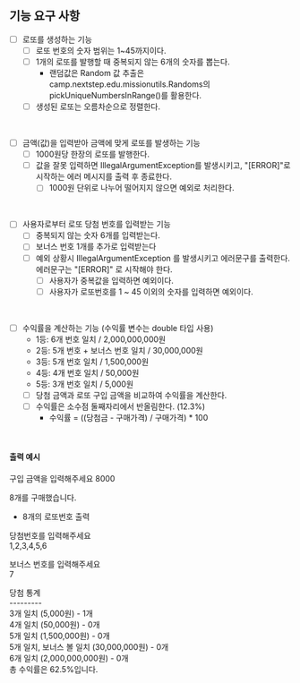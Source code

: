 
## 기능 요구 사항

- [ ] 로또를 생성하는 기능
  - [ ] 로또 번호의 숫자 범위는 1~45까지이다.
  - [ ] 1개의 로또를 발행할 때 중복되지 않는 6개의 숫자를 뽑는다.
    - 랜덤값은 Random 값 추출은 camp.nextstep.edu.missionutils.Randoms의 pickUniqueNumbersInRange()를 활용한다.
  - [ ] 생성된 로또는 오름차순으로 정렬한다.

<br>

- [ ] 금액(값)을 입력받아 금액에 맞게 로또를 발생하는 기능
  - [ ] 1000원당 한장의 로또를 발행한다.
  - [ ] 값을 잘못 입력하면 IllegalArgumentException를 발생시키고, "[ERROR]"로 시작하는 에러 메시지를 출력 후 종료한다.
    - [ ] 1000원 단위로 나누어 떨어지지 않으면 예외로 처리한다.

<br>

- [ ] 사용자로부터 로또 당첨 번호를 입력받는 기능
  - [ ] 중복되지 않는 숫자 6개를 입력받는다.
  - [ ] 보너스 번호 1개를 추가로 입력받는다
  - [ ] 예외 상황시 IllegalArgumentException 를 발생시키고 에러문구를 출력한다. 에러문구는 "[ERROR]" 로 시작해야 한다.
    - [ ] 사용자가 중복값을 입력하면 예외이다.
    - [ ] 사용자가 로또번호를 1 ~ 45 이외의 숫자를 입력하면 예외이다.

<br>

- [ ] 수익률을 계산하는 기능 (수익률 변수는 double 타입 사용)
  - 1등: 6개 번호 일치 / 2,000,000,000원
  - 2등: 5개 번호 + 보너스 번호 일치 / 30,000,000원
  - 3등: 5개 번호 일치 / 1,500,000원
  - 4등: 4개 번호 일치 / 50,000원
  - 5등: 3개 번호 일치 / 5,000원
  - [ ] 당첨 금액과 로또 구입 금액을 비교하여 수익률을 계산한다.
  - [ ] 수익률은 소수점 둘째자리에서 반올림한다. (12.3%)
    - 수익률 = ((당첨금 - 구매가격) / 구매가격) * 100

<br>

#### 출력 예시
구입 금액을 입력해주세요
8000

8개를 구매했습니다.
- 8개의 로또번호 출력

당첨번호를 입력해주세요 <br>
1,2,3,4,5,6

보너스 번호를 입력해주세요 <br>
7

당첨 통계 <br>
--------- <br>
3개 일치 (5,000원) - 1개 <br>
4개 일치 (50,000원) - 0개 <br>
5개 일치 (1,500,000원) - 0개 <br>
5개 일치, 보너스 볼 일치 (30,000,000원) - 0개 <br>
6개 일치 (2,000,000,000원) - 0개 <br>
총 수익률은 62.5%입니다.